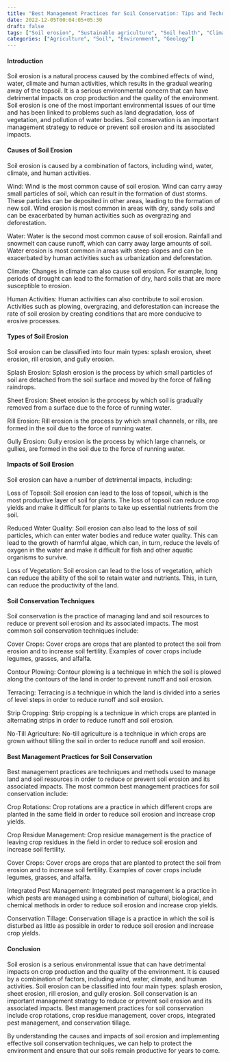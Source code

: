 ```yaml
---
title: "Best Management Practices for Soil Conservation: Tips and Techniques"
date: 2022-12-05T00:04:05+05:30
draft: false
tags: ["Soil erosion", "Sustainable agriculture", "Soil health", "Climate change"]
categories: ["Agriculture", "Soil", "Environment", "Geology"]
---
```

#### Introduction
Soil erosion is a natural process caused by the combined effects of wind, water, climate and human activities, which results in the gradual wearing away of the topsoil. It is a serious environmental concern that can have detrimental impacts on crop production and the quality of the environment. Soil erosion is one of the most important environmental issues of our time and has been linked to problems such as land degradation, loss of vegetation, and pollution of water bodies. Soil conservation is an important management strategy to reduce or prevent soil erosion and its associated impacts.

#### Causes of Soil Erosion
Soil erosion is caused by a combination of factors, including wind, water, climate, and human activities. 

Wind: Wind is the most common cause of soil erosion. Wind can carry away small particles of soil, which can result in the formation of dust storms. These particles can be deposited in other areas, leading to the formation of new soil. Wind erosion is most common in areas with dry, sandy soils and can be exacerbated by human activities such as overgrazing and deforestation.

Water: Water is the second most common cause of soil erosion. Rainfall and snowmelt can cause runoff, which can carry away large amounts of soil. Water erosion is most common in areas with steep slopes and can be exacerbated by human activities such as urbanization and deforestation.

Climate: Changes in climate can also cause soil erosion. For example, long periods of drought can lead to the formation of dry, hard soils that are more susceptible to erosion.

Human Activities: Human activities can also contribute to soil erosion. Activities such as plowing, overgrazing, and deforestation can increase the rate of soil erosion by creating conditions that are more conducive to erosive processes.

#### Types of Soil Erosion
Soil erosion can be classified into four main types: splash erosion, sheet erosion, rill erosion, and gully erosion.

Splash Erosion: Splash erosion is the process by which small particles of soil are detached from the soil surface and moved by the force of falling raindrops. 

Sheet Erosion: Sheet erosion is the process by which soil is gradually removed from a surface due to the force of running water.

Rill Erosion: Rill erosion is the process by which small channels, or rills, are formed in the soil due to the force of running water.

Gully Erosion: Gully erosion is the process by which large channels, or gullies, are formed in the soil due to the force of running water.

#### Impacts of Soil Erosion
Soil erosion can have a number of detrimental impacts, including:

Loss of Topsoil: Soil erosion can lead to the loss of topsoil, which is the most productive layer of soil for plants. The loss of topsoil can reduce crop yields and make it difficult for plants to take up essential nutrients from the soil.

Reduced Water Quality: Soil erosion can also lead to the loss of soil particles, which can enter water bodies and reduce water quality. This can lead to the growth of harmful algae, which can, in turn, reduce the levels of oxygen in the water and make it difficult for fish and other aquatic organisms to survive.

Loss of Vegetation: Soil erosion can lead to the loss of vegetation, which can reduce the ability of the soil to retain water and nutrients. This, in turn, can reduce the productivity of the land.

#### Soil Conservation Techniques
Soil conservation is the practice of managing land and soil resources to reduce or prevent soil erosion and its associated impacts. The most common soil conservation techniques include:

Cover Crops: Cover crops are crops that are planted to protect the soil from erosion and to increase soil fertility. Examples of cover crops include legumes, grasses, and alfalfa.

Contour Plowing: Contour plowing is a technique in which the soil is plowed along the contours of the land in order to prevent runoff and soil erosion.

Terracing: Terracing is a technique in which the land is divided into a series of level steps in order to reduce runoff and soil erosion.

Strip Cropping: Strip cropping is a technique in which crops are planted in alternating strips in order to reduce runoff and soil erosion.

No-Till Agriculture: No-till agriculture is a technique in which crops are grown without tilling the soil in order to reduce runoff and soil erosion.

#### Best Management Practices for Soil Conservation
Best management practices are techniques and methods used to manage land and soil resources in order to reduce or prevent soil erosion and its associated impacts. The most common best management practices for soil conservation include:

Crop Rotations: Crop rotations are a practice in which different crops are planted in the same field in order to reduce soil erosion and increase crop yields.

Crop Residue Management: Crop residue management is the practice of leaving crop residues in the field in order to reduce soil erosion and increase soil fertility.

Cover Crops: Cover crops are crops that are planted to protect the soil from erosion and to increase soil fertility. Examples of cover crops include legumes, grasses, and alfalfa.

Integrated Pest Management: Integrated pest management is a practice in which pests are managed using a combination of cultural, biological, and chemical methods in order to reduce soil erosion and increase crop yields.

Conservation Tillage: Conservation tillage is a practice in which the soil is disturbed as little as possible in order to reduce soil erosion and increase crop yields.

#### Conclusion
Soil erosion is a serious environmental issue that can have detrimental impacts on crop production and the quality of the environment. It is caused by a combination of factors, including wind, water, climate, and human activities. Soil erosion can be classified into four main types: splash erosion, sheet erosion, rill erosion, and gully erosion. Soil conservation is an important management strategy to reduce or prevent soil erosion and its associated impacts. Best management practices for soil conservation include crop rotations, crop residue management, cover crops, integrated pest management, and conservation tillage. 

By understanding the causes and impacts of soil erosion and implementing effective soil conservation techniques, we can help to protect the environment and ensure that our soils remain productive for years to come.